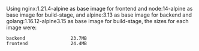Using nginx:1.21.4-alpine as base image for frontend and node:14-alpine as base image for build-stage, and alpine:3.13 as base image for backend and golang:1.16.12-alpine3.15 as base image for build-stage, the sizes for each image were:

```
backend                 23.7MB
frontend                24.4MB
```